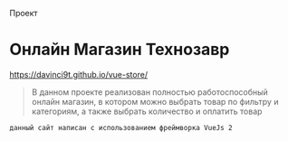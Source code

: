 Проект
# Онлайн Магазин Технозавр
https://davinci9t.github.io/vue-store/
> В данном проекте реализован полностью работоспособный онлайн магазин, в котором можно выбрать товар по фильтру и категориям, а также выбрать количество и оплатить товар 


`данный сайт написан с использованием фреймворка VueJs 2 `
